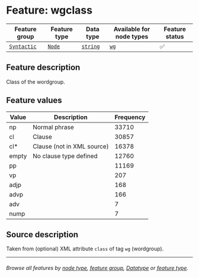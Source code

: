 # Feature: wgclass <a name="start"></a>

Feature group | Feature type | Data type | Available for node types | Feature status
---  | --- | --- | --- | ---
[`Syntactic`](featuresbygroup.md#syntactic-features) | [`Node`](featuresbyfeaturetype.md#node-features) | [`string`](featuresbydatatype.md#string-datatype)  | [`wg`](featuresbynodetype.md#wordgroup-nodes) | ✅

## Feature description 

Class of the wordgroup.

## Feature values

Value | Description | Frequency
--- |  --- | ---
np | Normal phrase | 33710
cl | Clause |	30857
cl*	| Clause (not in XML source) | 16378
empty | No clause type defined |	12760
pp	|| 11169
vp	|| 207
adjp ||	168
advp ||	166
adv	|| 7
nump ||	7


## Source description

Taken from (optional) XML attribute `class` of tag `wg` (wordgroup).

---
###### *Browse all features by [node type](featuresbynodetype.md#readme), [feature group](featuresbygroup.md#readme), [Datatype](featuresbydatatype.md#readme)  or [feature type](featuresbyfeaturetype.md#readme).*
